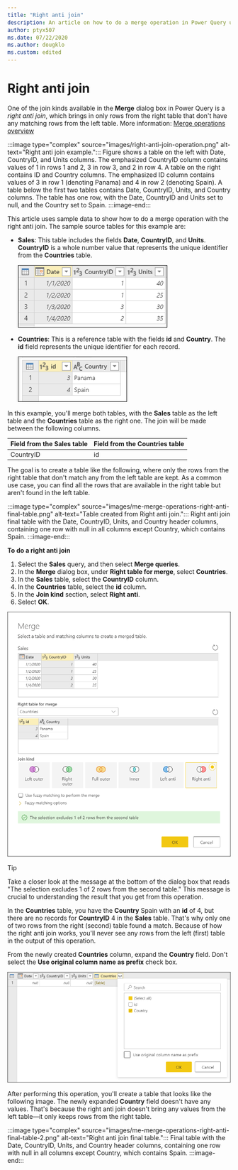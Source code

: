 ```yaml
---
title: "Right anti join"
description: An article on how to do a merge operation in Power Query using the Right anti join kind. 
author: ptyx507
ms.date: 07/22/2020
ms.author: dougklo
ms.custom: edited
---
```


# Right anti join

One of the join kinds available in the **Merge** dialog box in Power Query is a *right anti join*, which brings in only rows from the right table that don't have any matching rows from the left table. More information: [Merge operations overview](merge-queries-overview.md)

:::image type="complex" source="images/right-anti-join-operation.png" alt-text="Right anti join example.":::
   Figure shows a table on the left with Date, CountryID, and Units columns. The emphasized CountryID column contains values of 1 in rows 1 and 2, 3 in row 3, and 2 in row 4. A table on the right contains ID and Country columns. The emphasized ID column contains values of 3 in row 1 (denoting Panama) and 4 in row 2 (denoting Spain). A table below the first two tables contains Date, CountryID, Units, and Country columns. The table has one row, with the Date, CountryID and Units set to null, and the Country set to Spain.
   :::image-end:::

This article uses sample data to show how to do a merge operation with the right anti join. The sample source tables for this example are:

* **Sales**: This table includes the fields **Date**, **CountryID**, and **Units**. **CountryID** is a whole number value that represents the unique identifier from the **Countries** table.

   ![Sales table containing Date, CountryID, and Units columns, with CountryID set to 1 in rows 1 and 2, 3 in row 3, and 2 in row 4.](images/me-merge-operations-full-outer-join-sales-table.png "Sales table containing Date, CountryID, and Units columns, with CountryID set to 1 in rows 1 and 2, 3 in row 3, and 2 in row 4")

* **Countries**: This is a reference table with the fields **id** and **Country**. The **id** field represents the unique identifier for each record.

   ![Countries table with id set to 3 in row 1 and 4 in row 2 and Country set to Panama in row 1 and Spain in row 2.](images/me-merge-operations-inner-join-countries-table.png "Countries table with id set to 3 in row 1 and 4 in row 2 and Country set to Panama in row 1 and Spain in row 2")

In this example, you'll merge both tables, with the **Sales** table as the left table and the **Countries** table as the right one. The join will be made between the following columns.

|Field from the Sales table| Field from the Countries table|
|-----------|------------------|
|CountryID|id|

The goal is to create a table like the following, where only the rows from the right table that don't match any from the left table are kept. As a common use case, you can find all the rows that are available in the right table but aren't found in the left table.

:::image type="complex" source="images/me-merge-operations-right-anti-final-table.png" alt-text="Table created from Right anti join.":::
   Right anti join final table with the Date, CountryID, Units, and Country header columns, containing one row with null in all columns except Country, which contains Spain.
:::image-end:::

<!--markdownlint-disable MD036-->
**To do a right anti join**
<!--markdownlint-enable MD036-->
1. Select the **Sales** query, and then select **Merge queries**.
2. In the **Merge** dialog box, under **Right table for merge**, select **Countries**.
3. In the **Sales** table, select the **CountryID** column.
4. In the **Countries** table, select the **id** column.
5. In the **Join kind** section, select **Right anti**.
6. Select **OK**.

![Merge dialog box showing the results of following the previous right anti join procedure.](images/me-merge-operations-right-anti-merge-window.png "Merge dialog box showing the results of following the previous right anti join procedure")

>[!TIP]
>Take a closer look at the message at the bottom of the dialog box that reads "The selection excludes 1 of 2 rows from the second table." This message is crucial to understanding the result that you get from this operation. 

In the **Countries** table, you have the **Country** Spain with an **id** of 4, but there are no records for **CountryID** 4 in the **Sales** table. That's why only one of two rows from the right (second) table found a match. Because of how the right anti join works, you'll never see any rows from the left (first) table in the output of this operation.

From the newly created **Countries** column, expand the **Country** field. Don't select the **Use original column name as prefix** check box.

![Expand table column for Country.](images/me-merge-operations-right-anti-expand-field.png "Expand table column for Country")

After performing this operation, you'll create a table that looks like the following image. The newly expanded **Country** field doesn't have any values. That's because the right anti join doesn't bring any values from the left table&mdash;it only keeps rows from the right table.

:::image type="complex" source="images/me-merge-operations-right-anti-final-table-2.png" alt-text="Right anti join final table.":::
   Final table with the Date, CountryID, Units, and Country header columns, containing one row with null in all columns except Country, which contains Spain.
:::image-end:::
